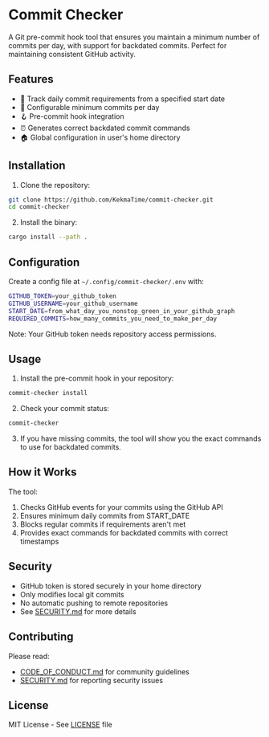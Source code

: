 # Commit Checker

A Git pre-commit hook tool that ensures you maintain a minimum number of commits per day, with support for backdated commits. Perfect for maintaining consistent GitHub activity.

## Features

- 📅 Track daily commit requirements from a specified start date
- 🔧 Configurable minimum commits per day
- 🪝 Pre-commit hook integration
- ⏰ Generates correct backdated commit commands
- 🏠 Global configuration in user's home directory

## Installation

1. Clone the repository:

```bash
git clone https://github.com/KekmaTime/commit-checker.git
cd commit-checker
```

2. Install the binary:

```bash
cargo install --path .
```

## Configuration

Create a config file at `~/.config/commit-checker/.env` with:

```bash
GITHUB_TOKEN=your_github_token
GITHUB_USERNAME=your_github_username
START_DATE=from_what_day_you_nonstop_green_in_your_github_graph
REQUIRED_COMMITS=how_many_commits_you_need_to_make_per_day
```

Note: Your GitHub token needs repository access permissions.

## Usage

1. Install the pre-commit hook in your repository:

```bash
commit-checker install
```

2. Check your commit status:

```bash
commit-checker
```

3. If you have missing commits, the tool will show you the exact commands to use for backdated commits.

## How it Works

The tool:

1. Checks GitHub events for your commits using the GitHub API
2. Ensures minimum daily commits from START_DATE
3. Blocks regular commits if requirements aren't met
4. Provides exact commands for backdated commits with correct timestamps

## Security

- GitHub token is stored securely in your home directory
- Only modifies local git commits
- No automatic pushing to remote repositories
- See [SECURITY.md](SECURITY.md) for more details

## Contributing

Please read:

- [CODE_OF_CONDUCT.md](CODE_OF_CONDUCT.md) for community guidelines
- [SECURITY.md](SECURITY.md) for reporting security issues

## License

MIT License - See [LICENSE](LICENSE) file
